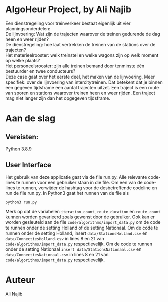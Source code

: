 # AlgoHeur Project, by Ali Najib

Een dienstregeling voor treinverkeer bestaat eigenlijk uit vier planningsonderdelen:\
De lijnvoering: Wat zijn de trajecten waarover de treinen gedurende de dag heen en weer rijden?\
De dienstregeling: hoe laat vertrekken de treinen van de stations over de trajecten?\
Het materieelrooster: welk treinstel en welke wagons zijn op welk moment op welke plaats?\
Het personeelsrooster: zijn alle treinen bemand door tenminste één bestuurder en twee conducteurs?\
Deze case gaat over het eerste deel, het maken van de lijnvoering. Meer specifiek: over de lijnvoering van intercitytreinen. Dat betekent dat je binnen een gegeven tijdsframe een aantal trajecten uitzet. Een traject is een route van sporen en stations waarover treinen heen en weer rijden. Een traject mag niet langer zijn dan het opgegeven tijdsframe.

# Aan de slag
## Vereisten:
Python 3.8.9

## User Interface

Het gebruik van deze applicatie gaat via de file run.py. Alle relevante code-lines te runnen voor een gebruiker staan in die file.
Om een van de code-lines te runnen, verwijder de hashtag voor de desbetreffende codeline en run de file run.py. In Python3 gaat het runnen van de file als

```
python3 run.py
```

Merk op dat de variabelen ```iteration_count```, ```route_duration``` en ```route_count``` kunnen worden gevarieerd zoals gewenst door de gebruiker. 
Ook kan er worden gesleuteld
aan de file ```code/algorithms/import_data.py``` om de code te runnen onder de setting Holland of de setting Nationaal. Om de code te runnen onder de setting Holland,
insert ```data/StationsHolland.csv``` en ```data/ConnectiesHolland.csv``` in lines 8 en 21 van ```code/algorithms/import_data.py``` respectievelijk. Om de code te runnen onder de setting Nationaal
```insert data/StationsNationaal.csv``` en ```data/ConnectiesNationaal.csv``` in lines 8 en 21 van ```code/algorithms/import_data.py``` respectievelijk.

# Auteur

Ali Najib
